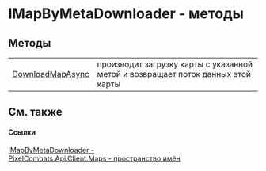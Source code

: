 # IMapByMetaDownloader - методы




## Методы
<table>
<tr>
<td><a href="b5c07031-e5af-6653-47cd-ecfabf284ec3">DownloadMapAsync</a></td>
<td>производит загрузку карты с указанной метой и возвращает поток данных этой карты</td></tr>
</table>

## См. также


#### Ссылки
<a href="bd8e181d-78ef-c045-54b0-5daf962f9e56">IMapByMetaDownloader - </a>  
<a href="f6d26d03-e802-fc3c-1159-88dc82c38643">PixelCombats.Api.Client.Maps - пространство имён</a>  
